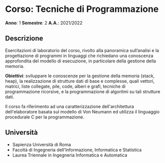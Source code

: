 # Corso: Tecniche di Programmazione
**Anno**: 1
**Semestre**: 2
**A.A.**: 2021/2022

## Descrizione
Esercitazioni di laboratorio del corso, rivolto alla panoramica sull’analisi e la progettazione di programmi in linguaggi che richiedano una conoscenza approfondita del modello di esecuzione, in particolare della gestione della memoria.

**Obiettivi**: sviluppare le conoscenze per la gestione della memoria (stack, heap), la realizzazione di strutture dati di base e complesse, quali vettori, matrici,
liste collegate, pile, code, alberi e grafi, tecniche di programmazione ricorsive, e la programmazione di algoritmi su tali strutture dati.

Il corso fa riferimento ad una caratterizzazione dell'architettura dell'elaboratore basata sul modello di Von Neumann ed utilizza il linguaggio procedurale C per la programmazione.

## Università
- Sapienza Università di Roma
- Facoltà di Ingegneria dell'Informazione, Informatica e Statistica
- Laurea Triennale in Ingegneria Informatica e Automatica
